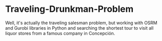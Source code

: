 # Traveling-Drunkman-Problem

Well, it's actually the traveling salesman problem, but working with OSRM and Gurobi libraries in Python and searching the shortest tour to visit all liquor stores from a famous company in Concepción.
